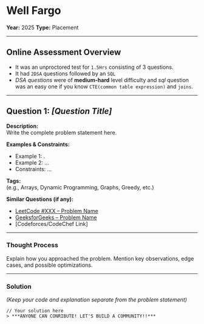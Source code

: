 
# Well Fargo

**Year:** 2025
**Type:** Placement  

---

## Online Assessment Overview  
- It was an unproctored test for `1.5Hrs` consisting of 3 questions.
- It had `2DSA` questions followed by an `SQL`
- *DSA questions* were of **medium-hard** level difficulty and *sql* question was an easy one if you know `CTE(common table expression)` and `joins`.

---

## Question 1: *[Question Title]*  
**Description:**  
Write the complete problem statement here.  

**Examples & Constraints:**  
- Example 1: . 
- Example 2: ...  
- Constraints: ...  

**Tags:**  
(e.g., Arrays, Dynamic Programming, Graphs, Greedy, etc.) <if possible> 

**Similar Questions (if any):**  
- [LeetCode #XXX – Problem Name](https://leetcode.com/problems/...)  
- [GeeksforGeeks – Problem Name](https://www.geeksforgeeks.org/...)  
- [Codeforces/CodeChef Link]  

---

### Thought Process  
Explain how you approached the problem. Mention key observations, edge cases, and possible optimizations.  

---

### Solution  
*(Keep your code and explanation separate from the problem statement)*  

```language
// Your solution here
> ***ANYONE CAN CONRIBUTE! LET'S BUILD A COMMUNITY!!***
